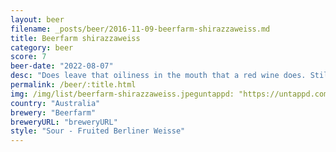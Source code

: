 ```yaml
---
layout: beer
filename: _posts/beer/2016-11-09-beerfarm-shirazzaweiss.md
title: Beerfarm shirazzaweiss
category: beer
score: 7
beer-date: "2022-08-07"
desc: "Does leave that oiliness in the mouth that a red wine does. Still pretty decent"
permalink: /beer/:title.html
img: /img/list/beerfarm-shirazzaweiss.jpeguntappd: "https://untappd.com/b/beerfarm-shirazzaweiss-2021/4295478"
country: "Australia"
brewery: "Beerfarm"
breweryURL: "breweryURL"
style: "Sour - Fruited Berliner Weisse"
---
```

